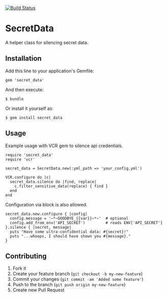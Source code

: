 [![Build Status](https://secure.travis-ci.org/wenzowski/secret_data.png)](http://travis-ci.org/wenzowski/secret_data)

SecretData
==========

A helper class for silencing secret data.


Installation
------------

Add this line to your application's Gemfile:

    gem 'secret_data'

And then execute:

    $ bundle

Or install it yourself as:

    $ gem install secret_data


Usage
-----

Example usage with VCR gem to silence api credentials.

    require 'secret_data'
    require 'vcr'

    secret_data = SecretData.new(:yml_path => 'your_config.yml')

    VCR.configure do |c|
      secret_data.silence do |find, replace|
        c.filter_sensitive_data(replace) { find }
      end
    end

Configuration via block is also allowed.

    secret_data.new.configure { |config|
      config.message = '~*~GOODBYE_{{var}}~*~'  # optional
      config.add_from_env('API_SECRET')         # reads ENV['API_SECRET']
    }.silence { |secret, message|
      puts "Have some ultra-confidential data: #{secret}!"
      puts "...whoops, I should have shown you #{message}."
    }


Contributing
------------

1. Fork it
2. Create your feature branch (`git checkout -b my-new-feature`)
3. Commit your changes (`git commit -am 'Added some feature'`)
4. Push to the branch (`git push origin my-new-feature`)
5. Create new Pull Request

